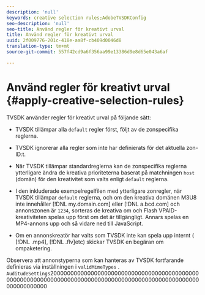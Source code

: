 ```yaml
---
description: 'null'
keywords: creative selection rules;AdobeTVSDKConfig
seo-description: 'null'
seo-title: Använd regler för kreativt urval
title: Använd regler för kreativt urval
uuid: 2f009776-201c-418e-aa8f-cb409d0046d8
translation-type: tm+mt
source-git-commit: 557f42cd9a6f356aa99e13386d9e8d65e043a6af

---
```



# Använd regler för kreativt urval {#apply-creative-selection-rules}

TVSDK använder regler för kreativt urval på följande sätt:

* TVSDK tillämpar alla `default` regler först, följt av de zonspecifika reglerna.
* TVSDK ignorerar alla regler som inte har definierats för det aktuella zon-ID:t.
* När TVSDK tillämpar standardreglerna kan de zonspecifika reglerna ytterligare ändra de kreativa prioriteterna baserat på matchningen `host` (domän) för den kreativitet som valts enligt `default` reglerna.

* I den inkluderade exempelregelfilen med ytterligare zonregler, när TVSDK tillämpar `default` reglerna, och om den kreativa domänen M3U8 inte innehåller [!DNL my.domain.com] eller [!DNL a.bcd.com] och annonszonen är `1234`, sorteras de kreativa om och Flash VPAID-kreativiteten spelas upp först om det är tillgängligt. Annars spelas en MP4-annons upp och så vidare ned till JavaScript.

* Om en annonskreatör har valts som TVSDK inte kan spela upp internt ( [!DNL .mp4], [!DNL .flv]etc) skickar TVSDK en begäran om ompaketering.

Observera att annonstyperna som kan hanteras av TVSDK fortfarande definieras via inställningen i `validMimeTypes` . `AuditudeSettings`20000000000000000000000000000000000000000000000000000000000000000000000000000000000000000000000000000000000000000